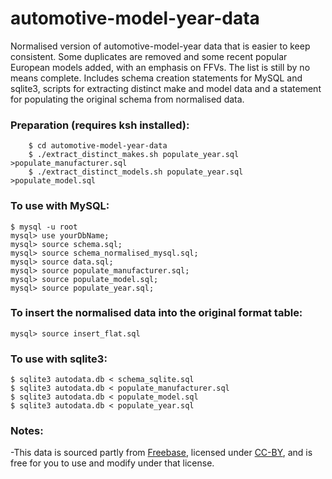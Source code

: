 automotive-model-year-data
==========================

Normalised version of automotive-model-year data that is easier to keep consistent. 
Some duplicates are removed and some recent popular European models added,
with an emphasis on FFVs. The list is still by no means complete.
Includes schema creation statements for MySQL and sqlite3,
scripts for extracting distinct make and model data and a statement for
populating the original schema from normalised data.

### Preparation (requires ksh installed):

        $ cd automotive-model-year-data
        $ ./extract_distinct_makes.sh populate_year.sql >populate_manufacturer.sql
        $ ./extract_distinct_models.sh populate_year.sql >populate_model.sql

### To use with MySQL:
	
	$ mysql -u root
	mysql> use yourDbName;
	mysql> source schema.sql;
	mysql> source schema_normalised_mysql.sql;
	mysql> source data.sql;
	mysql> source populate_manufacturer.sql;
	mysql> source populate_model.sql;
	mysql> source populate_year.sql;

### To insert the normalised data into the original format table:

	mysql> source insert_flat.sql

### To use with sqlite3:

	$ sqlite3 autodata.db < schema_sqlite.sql 
	$ sqlite3 autodata.db < populate_manufacturer.sql
	$ sqlite3 autodata.db < populate_model.sql
	$ sqlite3 autodata.db < populate_year.sql
                                        
### Notes:

-This data is sourced partly from [Freebase](http://freebase.com), licensed under [CC-BY](http://creativecommons.org/licenses/by/2.5/), and is free for you to use and modify under that license.
